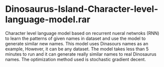 # Dinosaurus-Island-Character-level-language-model.rar
Character level language model based on recurrent nueral netwroks (RNN) to learn the patterns of given names in dataset and use the model to generate similar new names. This model uses Dinasours names as an example, However, it can be any dataset. The model takes less than 5 minutes to run and it can generate really similar names to real Dinosaurus names. The optimization method used is stochastic gradient decent. 
